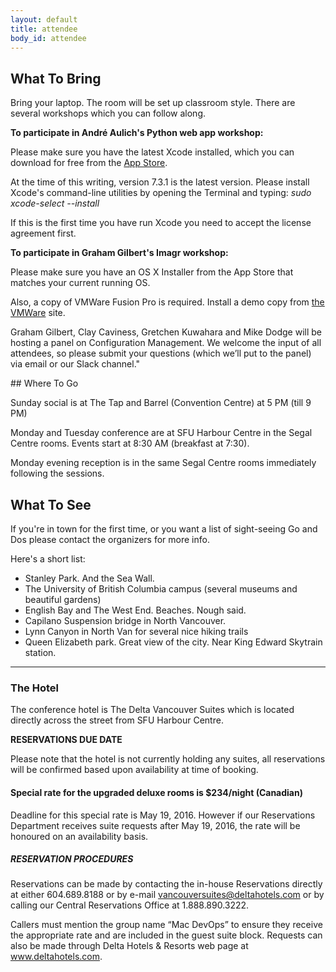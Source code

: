 ```yaml
---
layout: default
title: attendee
body_id: attendee
---
```


## What To Bring

Bring your laptop. The room will be set up classroom style. There are several workshops which you can follow along.

<strong>To participate in André Aulich's Python web app workshop:</strong>

Please make sure you have the latest Xcode installed, which you can download for free from the <a href="https://itunes.apple.com/us/app/xcode/id497799835?mt=12">App Store</a>. 

At the time of this writing, version 7.3.1 is the latest version. Please install Xcode's command-line utilities by opening the Terminal and typing: <i>sudo xcode-select --install</i>

If this is the first time you have run Xcode you need to accept the license agreement first.

<strong>To participate in Graham Gilbert's Imagr workshop:</strong>

Please make sure you have an OS X Installer from the App Store that matches your current running OS.

Also, a copy of VMWare Fusion Pro is required. Install a demo copy from <a href="http://www.vmware.com/ca/en/products/fusion/fusion-evaluation.html"> the VMWare</a> site.

<p>
Graham Gilbert, Clay Caviness, Gretchen Kuwahara and Mike Dodge will be hosting a panel on Configuration Management. We welcome the input of all attendees, so please submit your questions (which we’ll put to the panel) via email or our Slack channel."
</p>
## Where To Go

Sunday social is at The Tap and Barrel (Convention Centre) at 5 PM (till 9 PM)

Monday and Tuesday conference are at SFU Harbour Centre in the Segal Centre rooms. Events start at 8:30 AM (breakfast at 7:30).

Monday evening reception is in the same Segal Centre rooms immediately following the sessions.

## What To See

If you're in town for the first time, or you want a list of sight-seeing Go and Dos please contact the organizers for more info.

Here's a short list:
<p>
<ul>
<li> Stanley Park. And the Sea Wall.
<li> The University of British Columbia campus (several museums and beautiful gardens)
<li> English Bay and The West End. Beaches. Nough said.
<li> Capilano Suspension bridge in North Vancouver.
<li> Lynn Canyon in North Van for several nice hiking trails
<li> Queen Elizabeth park. Great view of the city. Near King Edward Skytrain station.
</ul>
</p>
<hr>

<h3> The Hotel </h3>
<p>
The conference hotel is The Delta Vancouver Suites which is located directly across the street from SFU Harbour Centre.
</p>
<b> RESERVATIONS DUE DATE</b>

<p>Please note that the hotel is not currently holding any suites, all reservations will be confirmed based upon availability at time of booking.</p>

<h4>Special rate for the upgraded deluxe rooms is $234/night (Canadian)</h4>
<p>
Deadline for this special rate is May 19, 2016. However if our Reservations Department receives suite requests after May 19, 2016, the rate will be honoured on an availability basis.</p>

<h5> RESERVATION PROCEDURES</h5>

<p>Reservations can be made by contacting the in-house Reservations directly at either 604.689.8188 or by e-mail <a href="mailto:vancouversuites@deltahotels.com">vancouversuites@deltahotels.com</a> or by calling our Central Reservations Office at 1.888.890.3222. 

Callers must mention the group name “Mac DevOps” to ensure they receive the appropriate rate and are included in the guest suite block. Requests can also be made through Delta Hotels & Resorts web page at <a href="www.deltahotels.com">www.deltahotels.com</a>. </P>